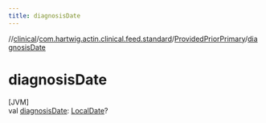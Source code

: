 ```yaml
---
title: diagnosisDate
---
```

//[clinical](../../../index.html)/[com.hartwig.actin.clinical.feed.standard](../index.html)/[ProvidedPriorPrimary](index.html)/[diagnosisDate](diagnosis-date.html)



# diagnosisDate



[JVM]\
val [diagnosisDate](diagnosis-date.html): [LocalDate](https://docs.oracle.com/javase/8/docs/api/java/time/LocalDate.html)?




